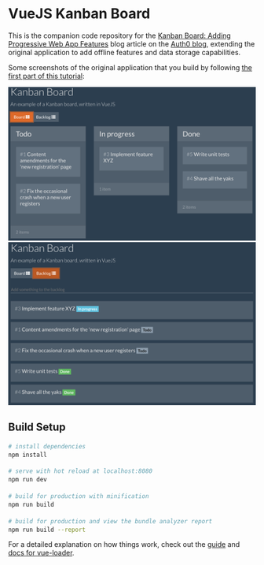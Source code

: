 # VueJS Kanban Board

This is the companion code repository for the [Kanban Board: Adding Progressive Web App Features]() blog article on the [Auth0 blog](https://auth0.com/blog/), extending the original application to add offline features and data storage capabilities.

Some screenshots of the original application that you build by following [the first part of this tutorial](https://auth0.com/blog/vuejs-kanban-board-the-development-process):

![The Kanban board view](/screenshots/kanban-board.png?raw=true "The board view")
![The Kanban backlog view](/screenshots/kanban-backlog.png?raw=true "The backlog view")

## Build Setup

``` bash
# install dependencies
npm install

# serve with hot reload at localhost:8080
npm run dev

# build for production with minification
npm run build

# build for production and view the bundle analyzer report
npm run build --report
```

For a detailed explanation on how things work, check out the [guide](http://vuejs-templates.github.io/webpack/) and [docs for vue-loader](http://vuejs.github.io/vue-loader).
